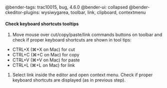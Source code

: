 @bender-tags: trac10015, bug, 4.6.0
@bender-ui: collapsed
@bender-ckeditor-plugins: wysiwygarea, toolbar, link, clipboard, contextmenu

#### Check keyboard shortcuts tooltips
1. Move mouse over cut/copy/paste/link commands buttons on toolbar and check if proper keyboard shortcuts are shown in tool tips:
  * CTRL+X (⌘+X on Mac) for cut
  * CTRL+C (⌘+C on Mac) for copy
  * CTRL+V (⌘+V on Mac) for paste
  * CTRL+L (⌘+L on Mac) for link
1. Select link inside the editor and open context menu. Check if proper keyboard shortcuts are displayed (as in previous step).
